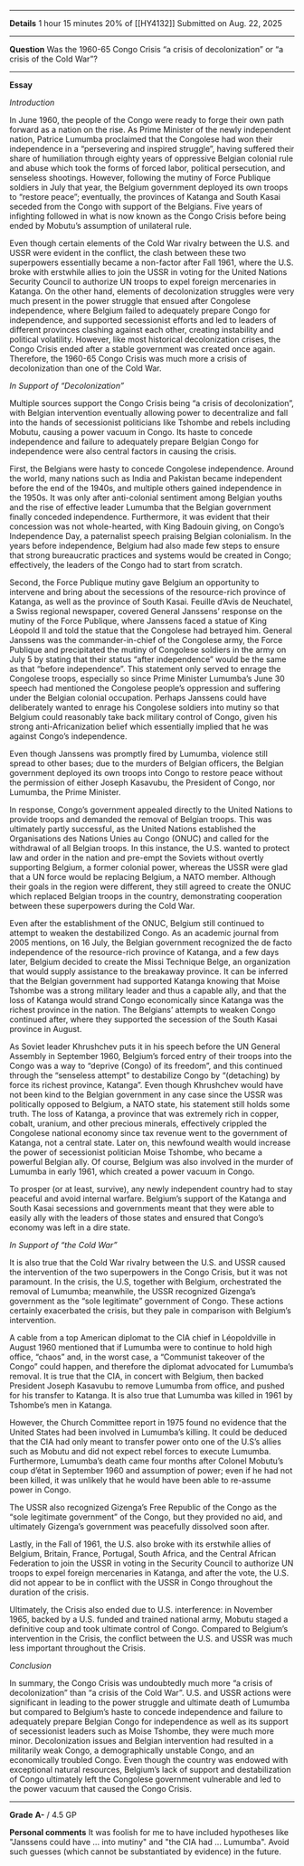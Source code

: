 ****

**Details**
1 hour 15 minutes
20% of [[HY4132]]
Submitted on Aug. 22, 2025

****

**Question**
Was the 1960-65 Congo Crisis “a crisis of decolonization” or “a crisis of the Cold War”?

****

**Essay**

*Introduction*

In June 1960, the people of the Congo were ready to forge their own path forward as a nation on the rise. As Prime Minister of the newly independent nation, Patrice Lumumba proclaimed that the Congolese had won their independence in a “persevering and inspired struggle”, having suffered their share of humiliation through eighty years of oppressive Belgian colonial rule and abuse which took the forms of forced labor, political persecution, and senseless shootings. However, following the mutiny of Force Publique soldiers in July that year, the Belgium government deployed its own troops to “restore peace”; eventually, the provinces of Katanga and South Kasai seceded from the Congo with support of the Belgians. Five years of infighting followed in what is now known as the Congo Crisis before being ended by Mobutu’s assumption of unilateral rule.

Even though certain elements of the Cold War rivalry between the U.S. and USSR were evident in the conflict, the clash between these two superpowers essentially became a non-factor after Fall 1961, where the U.S. broke with erstwhile allies to join the USSR in voting for the United Nations Security Council to authorize UN troops to expel foreign mercenaries in Katanga. On the other hand, elements of decolonization struggles were very much present in the power struggle that ensued after Congolese independence, where Belgium failed to adequately prepare Congo for independence, and supported secessionist efforts and led to leaders of different provinces clashing against each other, creating instability and political volatility. However, like most historical decolonization crises, the Congo Crisis ended after a stable government was created once again. Therefore, the 1960-65 Congo Crisis was much more a crisis of decolonization than one of the Cold War.

*In Support of “Decolonization”*

Multiple sources support the Congo Crisis being “a crisis of decolonization”, with Belgian intervention eventually allowing power to decentralize and fall into the hands of secessionist politicians like Tshombe and rebels including Mobutu, causing a power vacuum in Congo. Its haste to concede independence and failure to adequately prepare Belgian Congo for independence were also central factors in causing the crisis.

First, the Belgians were hasty to concede Congolese independence. Around the world, many nations such as India and Pakistan became independent before the end of the 1940s, and multiple others gained independence in the 1950s. It was only after anti-colonial sentiment among Belgian youths and the rise of effective leader Lumumba that the Belgian government finally conceded independence. Furthermore, it was evident that their concession was not whole-hearted, with King Badouin giving, on Congo’s Independence Day, a paternalist speech praising Belgian colonialism. In the years before independence, Belgium had also made few steps to ensure that strong bureaucratic practices and systems would be created in Congo; effectively, the leaders of the Congo had to start from scratch.

Second, the Force Publique mutiny gave Belgium an opportunity to intervene and bring about the secessions of the resource-rich province of Katanga, as well as the province of South Kasai. Feuille d’Avis de Neuchatel, a Swiss regional newspaper, covered General Janssens’ response on the mutiny of the Force Publique, where Janssens faced a statue of King Léopold II and told the statue that the Congolese had betrayed him. General Janssens was the commander-in-chief of the Congolese army, the Force Publique and precipitated the mutiny of Congolese soldiers in the army on July 5 by stating that their status “after independence” would be the same as that “before independence”. This statement only served to enrage the Congolese troops, especially so since Prime Minister Lumumba’s June 30 speech had mentioned the Congolese people’s oppression and suffering under the Belgian colonial occupation. Perhaps Janssens could have deliberately wanted to enrage his Congolese soldiers into mutiny so that Belgium could reasonably take back military control of Congo, given his strong anti-Africanization belief which essentially implied that he was against Congo’s independence.

Even though Janssens was promptly fired by Lumumba, violence still spread to other bases; due to the murders of Belgian officers, the Belgian government deployed its own troops into Congo to restore peace without the permission of either Joseph Kasavubu, the President of Congo, nor Lumumba, the Prime Minister.

In response, Congo’s government appealed directly to the United Nations to provide troops and demanded the removal of Belgian troops. This was ultimately partly successful, as the United Nations established the Organisations des Nations Unies au Congo (ONUC) and called for the withdrawal of all Belgian troops. In this instance, the U.S. wanted to protect law and order in the nation and pre-empt the Soviets without overtly supporting Belgium, a former colonial power, whereas the USSR were glad that a UN force would be replacing Belgium, a NATO member. Although their goals in the region were different, they still agreed to create the ONUC which replaced Belgian troops in the country, demonstrating cooperation between these superpowers during the Cold War.

Even after the establishment of the ONUC, Belgium still continued to attempt to weaken the destabilized Congo. As an academic journal from 2005 mentions, on 16 July, the Belgian government recognized the de facto independence of the resource-rich province of Katanga, and a few days later, Belgium decided to create the Missi Technique Belge, an organization that would supply assistance to the breakaway province. It can be inferred that the Belgian government had supported Katanga knowing that Moise Tshombe was a strong military leader and thus a capable ally, and that the loss of Katanga would strand Congo economically since Katanga was the richest province in the nation. The Belgians’ attempts to weaken Congo continued after, where they supported the secession of the South Kasai province in August.

As Soviet leader Khrushchev puts it in his speech before the UN General Assembly in September 1960, Belgium’s forced entry of their troops into the Congo was a way to “deprive (Congo) of its freedom”, and this continued through the “senseless attempt” to destabilize Congo by “(detaching) by force its richest province, Katanga”. Even though Khrushchev would have not been kind to the Belgian government in any case since the USSR was politically opposed to Belgium, a NATO state, his statement still holds some truth. The loss of Katanga, a province that was extremely rich in copper, cobalt, uranium, and other precious minerals, effectively crippled the Congolese national economy since tax revenue went to the government of Katanga, not a central state. Later on, this newfound wealth would increase the power of secessionist politician Moise Tshombe, who became a powerful Belgian ally. Of course, Belgium was also involved in the murder of Lumumba in early 1961, which created a power vacuum in Congo.

To prosper (or at least, survive), any newly independent country had to stay peaceful and avoid internal warfare. Belgium’s support of the Katanga and South Kasai secessions and governments meant that they were able to easily ally with the leaders of those states and ensured that Congo’s economy was left in a dire state.

*In Support of “the Cold War”*

It is also true that the Cold War rivalry between the U.S. and USSR caused the intervention of the two superpowers in the Congo Crisis, but it was not paramount. In the crisis, the U.S, together with Belgium, orchestrated the removal of Lumumba; meanwhile, the USSR recognized Gizenga’s government as the “sole legitimate” government of Congo. These actions certainly exacerbated the crisis, but they pale in comparison with Belgium’s intervention.

A cable from a top American diplomat to the CIA chief in Léopoldville in August 1960 mentioned that if Lumumba were to continue to hold high office, “chaos” and, in the worst case, a “Communist takeover of the Congo” could happen, and therefore the diplomat advocated for Lumumba’s removal. It is true that the CIA, in concert with Belgium, then backed President Joseph Kasavubu to remove Lumumba from office, and pushed for his transfer to Katanga. It is also true that Lumumba was killed in 1961 by Tshombe’s men in Katanga.

However, the Church Committee report in 1975 found no evidence that the United States had been involved in Lumumba’s killing. It could be deduced that the CIA had only meant to transfer power onto one of the U.S’s allies such as Mobutu and did not expect rebel forces to execute Lumumba. Furthermore, Lumumba’s death came four months after Colonel Mobutu’s coup d’état in September 1960 and assumption of power; even if he had not been killed, it was unlikely that he would have been able to re-assume power in Congo.

The USSR also recognized Gizenga’s Free Republic of the Congo as the “sole legitimate government” of the Congo, but they provided no aid, and ultimately Gizenga’s government was peacefully dissolved soon after.

Lastly, in the Fall of 1961, the U.S. also broke with its erstwhile allies of Belgium, Britain, France, Portugal, South Africa, and the Central African Federation to join the USSR in voting in the Security Council to authorize UN troops to expel foreign mercenaries in Katanga, and after the vote, the U.S. did not appear to be in conflict with the USSR in Congo throughout the duration of the crisis.

Ultimately, the Crisis also ended due to U.S. interference: in November 1965, backed by a U.S. funded and trained national army, Mobutu staged a definitive coup and took ultimate control of Congo. Compared to Belgium’s intervention in the Crisis, the conflict between the U.S. and USSR was much less important throughout the Crisis.

*Conclusion*

In summary, the Congo Crisis was undoubtedly much more “a crisis of decolonization” than “a crisis of the Cold War”. U.S. and USSR actions were significant in leading to the power struggle and ultimate death of Lumumba but compared to Belgium’s haste to concede independence and failure to adequately prepare Belgian Congo for independence as well as its support of secessionist leaders such as Moise Tshombe, they were much more minor. Decolonization issues and Belgian intervention had resulted in a militarily weak Congo, a demographically unstable Congo, and an economically troubled Congo. Even though the country was endowed with exceptional natural resources, Belgium’s lack of support and destabilization of Congo ultimately left the Congolese government vulnerable and led to the power vacuum that caused the Congo Crisis.

****

**Grade**
**A-** / 4.5 GP

**Personal comments**
It was foolish for me to have included hypotheses like "Janssens could have ... into mutiny" and "the CIA had ... Lumumba". Avoid such guesses (which cannot be substantiated by evidence) in the future.